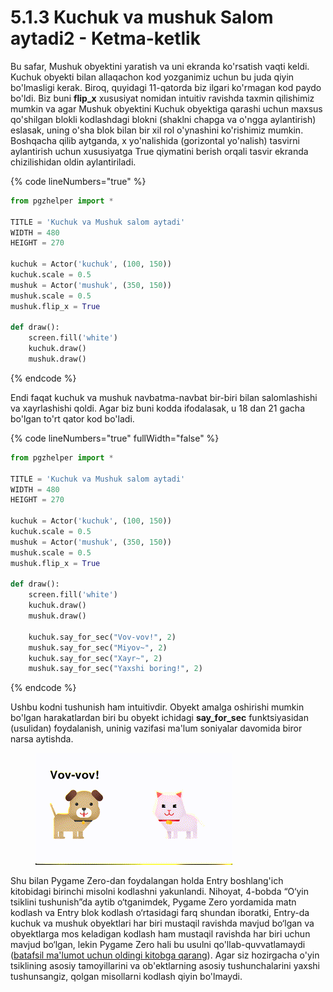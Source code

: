 # 5.1.3 Kuchuk va mushuk Salom aytadi2 - Ketma-ketlik

Bu safar, Mushuk obyektini yaratish va uni ekranda ko'rsatish vaqti keldi. Kuchuk obyekti bilan allaqachon kod yozganimiz uchun bu juda qiyin bo'lmasligi kerak. Biroq, quyidagi 11-qatorda biz ilgari ko'rmagan kod paydo bo'ldi. Biz buni **flip\_x** xususiyat nomidan intuitiv ravishda taxmin qilishimiz mumkin va agar Mushuk obyektini Kuchuk obyektiga qarashi uchun maxsus qo'shilgan blokli kodlashdagi blokni (shaklni chapga va o'ngga aylantirish) eslasak, uning o'sha blok bilan bir xil rol o'ynashini ko'rishimiz mumkin. Boshqacha qilib aytganda, x yo'nalishida (gorizontal yo'nalish) tasvirni aylantirish uchun xususiyatga True qiymatini berish orqali tasvir ekranda chizilishidan oldin aylantiriladi.

{% code lineNumbers="true" %}
```python
from pgzhelper import *

TITLE = 'Kuchuk va Mushuk salom aytadi'
WIDTH = 480
HEIGHT = 270

kuchuk = Actor('kuchuk', (100, 150))
kuchuk.scale = 0.5
mushuk = Actor('mushuk', (350, 150))
mushuk.scale = 0.5
mushuk.flip_x = True

def draw():
    screen.fill('white')
    kuchuk.draw()
    mushuk.draw()
```
{% endcode %}

Endi faqat kuchuk va mushuk navbatma-navbat bir-biri bilan salomlashishi va xayrlashishi qoldi. Agar biz buni kodda ifodalasak, u 18 dan 21 gacha bo'lgan to'rt qator kod bo'ladi.

{% code lineNumbers="true" fullWidth="false" %}
```python
from pgzhelper import *

TITLE = 'Kuchuk va Mushuk salom aytadi'
WIDTH = 480
HEIGHT = 270

kuchuk = Actor('kuchuk', (100, 150))
kuchuk.scale = 0.5
mushuk = Actor('mushuk', (350, 150))
mushuk.scale = 0.5
mushuk.flip_x = True

def draw():
    screen.fill('white')
    kuchuk.draw()
    mushuk.draw()
    
    kuchuk.say_for_sec("Vov-vov!", 2)
    mushuk.say_for_sec("Miyov~", 2)
    kuchuk.say_for_sec("Xayr~", 2)
    mushuk.say_for_sec("Yaxshi boring!", 2)
```
{% endcode %}

Ushbu kodni tushunish ham intuitivdir. Obyekt amalga oshirishi mumkin bo'lgan harakatlardan biri bu obyekt ichidagi **say\_for\_sec** funktsiyasidan (usulidan) foydalanish, uninig vazifasi ma'lum soniyalar davomida biror narsa aytishda.

<figure><img src="../.gitbook/assets/Kapture 2024-07-17 at 17.11.31.gif" alt=""><figcaption></figcaption></figure>

Shu bilan Pygame Zero-dan foydalangan holda Entry boshlang'ich kitobidagi birinchi misolni kodlashni yakunlandi. Nihoyat, 4-bobda “O‘yin tsiklini tushunish”da aytib o‘tganimdek, Pygame Zero yordamida matn kodlash va Entry blok kodlash o‘rtasidagi farq shundan iboratki, Entry-da kuchuk va mushuk obyektlari har biri mustaqil ravishda mavjud bo‘lgan va obyektlarga mos keladigan kodlash ham mustaqil ravishda har biri uchun mavjud bo‘lgan, lekin Pygame Zero hali bu usulni qo'llab-quvvatlamaydi ([batafsil ma'lumot uchun oldingi kitobga qarang](https://jjlee.gitbook.io/entry-python/paradigm/4.1-serial-parallel)). Agar siz hozirgacha o'yin tsiklining asosiy tamoyillarini va ob'ektlarning asosiy tushunchalarini yaxshi tushunsangiz, qolgan misollarni kodlash qiyin bo'lmaydi.
